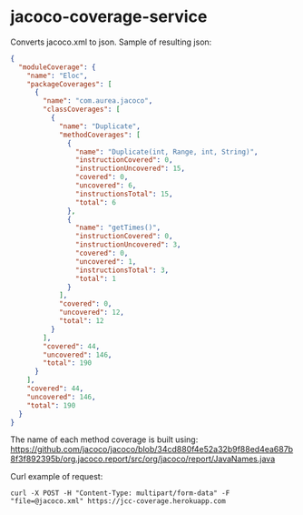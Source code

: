 # jacoco-coverage-service

Converts jacoco.xml to json. Sample of resulting json:



```json
{
  "moduleCoverage": {
    "name": "Eloc",
    "packageCoverages": [
      {
        "name": "com.aurea.jacoco",
        "classCoverages": [
          {
            "name": "Duplicate",
            "methodCoverages": [
              {
                "name": "Duplicate(int, Range, int, String)",
                "instructionCovered": 0,
                "instructionUncovered": 15,
                "covered": 0,
                "uncovered": 6,
                "instructionsTotal": 15,
                "total": 6
              },
              {
                "name": "getTimes()",
                "instructionCovered": 0,
                "instructionUncovered": 3,
                "covered": 0,
                "uncovered": 1,
                "instructionsTotal": 3,
                "total": 1
              }
            ],
            "covered": 0,
            "uncovered": 12,
            "total": 12
          }
        ],
        "covered": 44,
        "uncovered": 146,
        "total": 190
      }
    ],
    "covered": 44,
    "uncovered": 146,
    "total": 190
  }
}
```

The name of each method coverage is built using: https://github.com/jacoco/jacoco/blob/34cd880f4e52a32b9f88ed4ea687b8f3f892395b/org.jacoco.report/src/org/jacoco/report/JavaNames.java

Curl example of request:

```
curl -X POST -H "Content-Type: multipart/form-data" -F "file=@jacoco.xml" https://jcc-coverage.herokuapp.com
```
